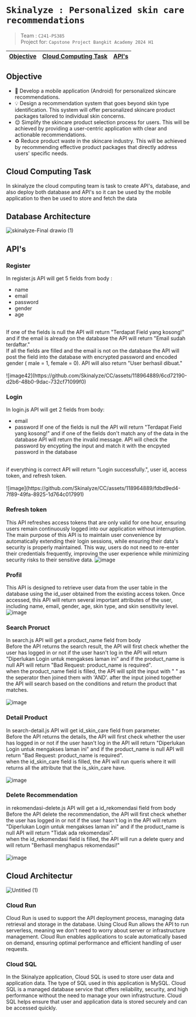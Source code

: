 # `Skinalyze : Personalized skin care recommendations`
> Team : `C241-PS385`
> <br>
> Project for: `Capstone Project Bangkit Academy 2024 H1`

[Objective](#objective) | [Cloud Computing Task](#cloud-computing-task) | [API's](#apis)
:---: | :---: | :---:
## Objective
* 📱 Develop a mobile application (Android) for personalized skincare recommendations.
* 💡 Design a recommendation system that goes beyond skin type identification. This system will offer personalized skincare product packages tailored to individual skin concerns.
* 😌 Simplify the skincare product selection process for users. This will be achieved by providing a user-centric application with clear and actionable recommendations.
* ♻️ Reduce product waste in the skincare industry. This will be achieved by recommending effective product packages that directly address users' specific needs.

## Cloud Computing Task
In skinalyze the cloud computing team is task to create API's, database, and also deploy both database and API's so it can be used by the mobile application to then be used to store and fetch the data

## Database Architecture
![skinalyze-Final drawio (1)](https://github.com/Skinalyze/CC/assets/93993894/9681b409-c020-4482-9666-749133934f4f)


## API's
### Register
In register.js API will get 5 fields from body :
* name
* email
* password
* gender
* age
<br>
If one of the fields is null the API will return "Terdapat Field yang kosong!" and if the email is already on the database the API will return "Email sudah terdaftar."
<br>
If all the fields are filled and the email is not on the database the API will post the field into the database with encrypted password and encoded gender ( male = 1, female = 0). API will also return "User berhasil dibuat."
<br>
<br>
![image42](https://github.com/Skinalyze/CC/assets/118964889/6cd72190-d2b6-48b0-9dac-732cf71099f0)

### Login
In login.js API will get 2 fields from body:
* email
* password
If one of the fields is null the API will return "Terdapat Field yang kosong!" and if one of the fields don't match any of the data in the database API will return the invalid message. API will check the password by encypting the input and match it with the encpyted password in the database
<br>
if everything is correct API will return "Login successfully.", user id, access token, and refresh token.
<br>
<br>
![image](https://github.com/Skinalyze/CC/assets/118964889/fdbd9ed4-7f89-49fa-8925-1d764c017991)

### Refresh token
This API refreshes access tokens that are only valid for one hour, ensuring users remain continuously logged into our application without interruption. The main purpose of this API is to maintain user convenience by automatically extending their login sessions, while ensuring their data's security is properly maintained. This way, users do not need to re-enter their credentials frequently, improving the user experience while minimizing security risks to their sensitive data.
![image](https://github.com/Skinalyze/CC/assets/93993894/9f4504d4-24fe-4a5c-8808-cfea72f64468)


### Profil
This API is designed to retrieve user data from the user table in the database using the id_user obtained from the existing access token. Once accessed, this API will return several important attributes of the user, including name, email, gender, age, skin type, and skin sensitivity level.
![image](https://github.com/Skinalyze/CC/assets/93993894/4c4af124-1688-4ab9-8a5f-116062dc3583)


### Search Proruct
In search.js API will get a product_name field from body
<br>
Before the API returns the search result, the API will first check whether the user has logged in or not if the user hasn't log in the API will return "Diperlukan Login untuk mengakses laman ini" and if the product_name is null API will return "Bad Request: product_name is required".
<br>
when the product_name field is filled, the API will split the input with " " as the seperator then joined them with 'AND'. after the input joined together the API will search based on the conditions and return the product that matches.
<br>
<br>
![image](https://github.com/Skinalyze/CC/assets/118964889/1fe21dde-f74f-498a-af29-9e1206f557ac)

### Detail Product
In search-detail.js API will get id_skin_care field from parameter.
<br>
Before the API returns the details, the API will first check whether the user has logged in or not if the user hasn't log in the API will return "Diperlukan Login untuk mengakses laman ini" and if the product_name is null API will return "Bad Request: product_name is required".
<br>
when the id_skin_care field is filled, the API will run queris where it will returns all the attribute that the is_skin_care have.
<br>
<br>
![image](https://github.com/Skinalyze/CC/assets/118964889/e1bbae61-3aa3-41ab-b61a-f6c3341e9ee5)

### Delete Recommendation
in rekomendasi-delete.js API will get a id_rekomendasi field from body
<br>
Before the API delete the recommendation, the API will first check whether the user has logged in or not if the user hasn't log in the API will return "Diperlukan Login untuk mengakses laman ini" and if the product_name is null API will return "Tidak ada rekomendasi".
<br>
when the id_rekomendasi field is filled, the API will run a delete query and will return "Berhasil menghapus rekomendasi!"
<br>
<br>
![image](https://github.com/Skinalyze/CC/assets/118964889/7d59ccde-64e4-4446-93e0-6df180f01d67)


## Cloud Architectur
![Untitled (1)](https://github.com/Skinalyze/CC/assets/93993894/8e4b50b9-c8f3-4a68-b2d6-40c00cb99910)

### Cloud Run
Cloud Run is used to support the API deployment process, managing data retrieval and storage in the database. Using Cloud Run allows the API to run serverless, meaning we don't need to worry about server or infrastructure management. Cloud Run enables applications to scale automatically based on demand, ensuring optimal performance and efficient handling of user requests.

### Cloud SQL
In the Skinalyze application, Cloud SQL is used to store user data and application data. The type of SQL used in this application is MySQL. Cloud SQL is a managed database service that offers reliability, security, and high performance without the need to manage your own infrastructure. Cloud SQL helps ensure that user and application data is stored securely and can be accessed quickly.
